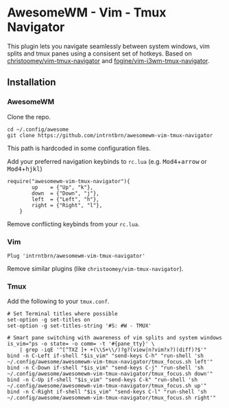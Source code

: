 AwesomeWM - Vim - Tmux Navigator
==================

This plugin lets you navigate seamlessly between system windows, vim splits and tmux panes using a consisent set of hotkeys.
Based on [christoomey/vim-tmux-navigator](https://github.com/christoomey/vim-tmux-navigator) and [fogine/vim-i3wm-tmux-navigator](https://github.com/fogine/vim-i3wm-tmux-navigator).

Installation
------------

### AwesomeWM
Clone the repo.
```
cd ~/.config/awesome
git clone https://github.com/intrntbrn/awesomewm-vim-tmux-navigator
```
This path is hardcoded in some configuration files.

Add your preferred navigation keybinds to `rc.lua` (e.g. <kbd>Mod4</kbd>+<kbd>arrow</kbd> or <kbd>Mod4</kbd>+<kbd>hjkl</kbd>)

```
require("awesomewm-vim-tmux-navigator"){
        up    = {"Up", "k"},
        down  = {"Down", "j"},
        left  = {"Left", "h"},
        right = {"Right", "l"},
    }
```
Remove conflicting keybinds from your `rc.lua`.

### Vim


```vim
Plug 'intrntbrn/awesomewm-vim-tmux-navigator'
```

Remove similar plugins (like `christoomey/vim-tmux-navigator`).

### Tmux
Add the following to your `tmux.conf`.
```tmux
# Set Terminal titles where possible
set-option -g set-titles on
set-option -g set-titles-string '#S: #W - TMUX'

# Smart pane switching with awareness of vim splits and system windows
is_vim="ps -o state= -o comm= -t '#{pane_tty}' \
	| grep -iqE '^[^TXZ ]+ +(\\S+\\/)?g?(view|n?vim?x?)(diff)?$'"
bind -n C-Left if-shell "$is_vim" "send-keys C-h" "run-shell 'sh ~/.config/awesome/awesomewm-vim-tmux-navigator/tmux_focus.sh left'"
bind -n C-Down if-shell "$is_vim" "send-keys C-j" "run-shell 'sh ~/.config/awesome/awesomewm-vim-tmux-navigator/tmux_focus.sh down'"
bind -n C-Up if-shell "$is_vim" "send-keys C-k" "run-shell 'sh ~/.config/awesome/awesomewm-vim-tmux-navigator/tmux_focus.sh up'"
bind -n C-Right if-shell "$is_vim" "send-keys C-l" "run-shell 'sh ~/.config/awesome/awesomewm-vim-tmux-navigator/tmux_focus.sh right'"
```

